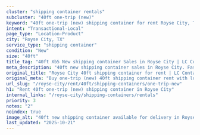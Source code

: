 ```yaml
---
cluster: "shipping container rentals"
subcluster: "40ft one-trip (new)"
keyword: "40ft one-trip (new) shipping container for rent Royse City, TX"
intent: "Transactional-Local"
page_type: "Location-Product"
city: "Royse City, TX"
service_type: "shipping container"
condition: "New"
size: "40ft"
title_tag: "40ft Xb5 New shipping container Sales in Royse City | LC Container"
meta_description: "40ft new shipping container sales in Royse City. Fast delivery, competitive pricing. Serving shipping containers area. Quote ID: J9V. Call (214) 524-4168 for your free quote today."
original_title: "Royse City 40ft shipping container for rent | LC Container"
original_meta: "Buy one-trip (new) 40ft shipping container rent with local delivery in Royse City, TX. LC Container — local Since 2003. Request a fast quote today."
url_slug: "/royse-city/rent/40ft/shipping-containers/one-trip-new"
h1: "Rent 40ft one-trip (new) shipping container in Royse City"
internal_links: "/royse-city/shipping-containers/rentals"
priority: 3
notes: "2"
noindex: true
image_alt: "40ft new shipping container available for delivery in Royse City"
last_updated: "2025-10-21"
---
```


<!-- TODO: Add unique city/inventory copy, images, and internal links here. -->
